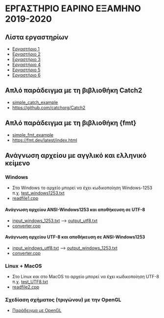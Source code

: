 # ΕΡΓΑΣΤΗΡΙΟ ΕΑΡΙΝΟ ΕΞΑΜΗΝΟ 2019-2020

## Λίστα εργαστηρίων

* [Εργαστήριο 1](./lab01/)
* [Εργαστήριο 2](./lab02/)
* [Εργαστήριο 3](./lab03/)
* [Εργαστήριο 4](./lab04/)
* [Εργαστήριο 5](./lab05/)
* [Εργαστήριο 6](./lab06/)

## Aπλό παράδειγμα με τη βιβλιοθήκη Catch2

* [simple_catch_example](./simple_catch_example/main.cpp)
* <https://github.com/catchorg/Catch2>

## Aπλό παράδειγμα με τη βιβλιοθήκη {fmt}

* [simple_fmt_example](./simple_fmt_example/main.cpp)
* <https://fmt.dev/latest/index.html>

## Ανάγνωση αρχείου με αγγλικό και ελληνικό κείμενο

### Windows

* Στα Windows το αρχείο μπορεί να έχει κωδικοποίηση Windows-1253 π.χ. [test_windows1253.txt](./simple_read_file_example/test_windows1253.txt)
* [readfile1.cpp](./simple_read_file_example/readfile1.cpp)

#### Ανάγνωση αρχείου ANSI-Windows1253 και αποθήκευση σε UTF-8 

* [input_windows_1253.txt](./convert_ANSI_UTF8/input_windows_1253.txt) --> [output_utf8.txt](./convert_ANSI_UTF8/output_utf8.txt)
* [converter.cpp](./convert_ANSI_UTF8/converter.cpp)

#### Ανάγνωση αρχείου UTF-8 και αποθήκευση σε ANSI-Windows1253

* [input_windows_utf8.txt](./convert_ANSI_UTF8/input_windows_utf8.txt) --> [output_windows_1253.txt](./convert_ANSI_UTF8/output_utf8.txt)
* [converter.cpp](./convert_ANSI_UTF8/converter.cpp)

### Linux + MacOS

* Στo Linux και στο MacOS το αρχείο μπορεί να έχει κωδικοποίηση UTF-8 π.χ. [test_UTF8.txt](./simple_read_file_example/test_UTF8.txt)
* [readfile2.cpp](./simple_read_file_example/readfile2.cpp)


### Σχεδίαση σχήματος (τριγώνου) με την OpenGL

* [Παράδειγμα με OpenGL](../various/OPENGL/README.md)
